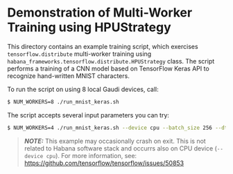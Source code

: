 
# Demonstration of Multi-Worker Training using HPUStrategy

This directory contains an example training script, which exercises `tensorflow.distribute` multi-worker training using `habana_frameworks.tensorflow.distribute.HPUStrategy` class.
The script performs a training of a CNN model based on TensorFlow Keras API to recognize hand-written MNIST characters.

To run the script on using 8 local Gaudi devices, call:

```bash
$ NUM_WORKERS=8 ./run_mnist_keras.sh
```

The script accepts several input parameters you can try:

```bash
$ NUM_WORKERS=4 ./run_mnist_keras.sh --device cpu --batch_size 256 --dtype fp --epochs 1
```

> **_NOTE:_**  This example may occasionally crash on exit.
> This is not related to Habana software stack and occurrs also on CPU device (`--device cpu`).
> For more information, see: https://github.com/tensorflow/tensorflow/issues/50853